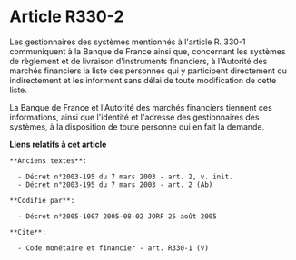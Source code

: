 # Article R330-2

Les gestionnaires des systèmes mentionnés à l'article R. 330-1 communiquent à la Banque de France ainsi que, concernant les
systèmes de règlement et de livraison d'instruments financiers, à l'Autorité des marchés financiers la liste des personnes
qui y participent directement ou indirectement et les informent sans délai de toute modification de cette liste. 

La Banque de France et l'Autorité des marchés financiers tiennent ces informations, ainsi que l'identité et l'adresse des
gestionnaires des systèmes, à la disposition de toute personne qui en fait la demande.

**Liens relatifs à cet article**

	**Anciens textes**:

	  - Décret n°2003-195 du 7 mars 2003 - art. 2, v. init.
	  - Décret n°2003-195 du 7 mars 2003 - art. 2 (Ab)

	**Codifié par**:

	  - Décret n°2005-1007 2005-08-02 JORF 25 août 2005

	**Cite**:

	  - Code monétaire et financier - art. R330-1 (V)
